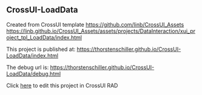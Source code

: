## CrossUI-LoadData
Created from CrossUI template https://github.com/linb/CrossUI_Assets
                                                     https://linb.github.io/CrossUI_Assets/assets/projects/DataInteraction/xui_project_tpl_LoadData/index.html

This project is published at: https://thorstenschiller.github.io/CrossUI-LoadData/index.html

The debug url is: https://thorstenschiller.github.io/CrossUI-LoadData/debug.html

Click [here](https://crossui.com/RADGithub/#!from=github&owner=thorstenschiller&repo=CrossUI-LoadData) to edit this project in CrossUI RAD
